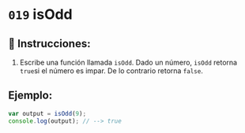 # `019` isOdd

## 📝 Instrucciones:

1. Escribe una función llamada `isOdd`. Dado un número, `isOdd` retorna `true`si el número es impar. De lo contrario retorna `false`.

## Ejemplo:

```Javascript
var output = isOdd(9);
console.log(output); // --> true
```